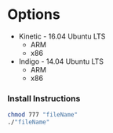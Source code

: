 # Options
* Kinetic - 16.04 Ubuntu LTS
	* ARM
	* x86
* Indigo - 14.04 Ubuntu LTS
	* ARM
	* x86
### Install Instructions
```bash
chmod 777 "fileName"
./"fileName"
```
